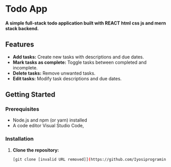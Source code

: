 # Todo App

**A simple full-stack todo application built with REACT html css js and mern stack backend.**

## **Features**

* **Add tasks:** Create new tasks with descriptions and due dates.
* **Mark tasks as complete:** Toggle tasks between completed and incomplete.
* **Delete tasks:** Remove unwanted tasks.
* **Edit tasks:** Modify task descriptions and due dates.

## **Getting Started**

### **Prerequisites**
* Node.js and npm (or yarn) installed
* A code editor Visual Studio Code, 

### **Installation**
1. **Clone the repository:**
   ```bash
   [git clone [invalid URL removed]](https://github.com/Iyosiprograming/ChatgptBoss.git)
